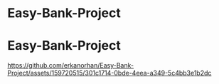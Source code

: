 ﻿# Easy-Bank-Project
# Easy-Bank-Project


https://github.com/erkanorhan/Easy-Bank-Project/assets/159720515/301c1714-0bde-4eea-a349-5c4bb3e1b2dc

